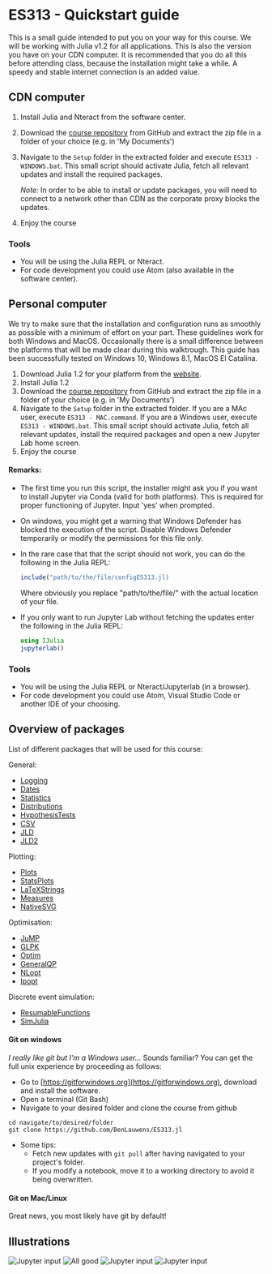 # ES313 - Quickstart guide
This is a small guide intended to put you on your way for this course. We will be working with Julia v1.2 for all applications. This is also the version you have on your CDN computer. It is recommended that you do all this before attending class, because the installation might take a while. A speedy and stable internet connection is an added value.

## CDN computer
1. Install Julia and Nteract from the software center. 
2. Download the [course repository](https://github.com/BenLauwens/ES313.jl) from GitHub and extract the zip file in a folder of your choice (e.g. in 'My Documents')
3. Navigate to the `Setup` folder in the extracted folder and execute `ES313 - WINDOWS.bat`. This small script should activate Julia, fetch all relevant updates and install the required packages. 
    
    *Note:* In order to be able to install or update packages, you will need to connect to a network other than CDN as the corporate proxy blocks the updates.
4. Enjoy the course

### Tools
* You will be using the Julia REPL or Nteract. 
* For code development you could use Atom (also available in the software center).

## Personal computer
We try to make sure that the installation and configuration runs as smoothly as possible with a minimum of effort on your part. These guidelines work for both Windows and MacOS. Occasionally there is a small difference between the platforms that will be made clear during this walktrough. This guide has been successfully tested on Windows 10, Windows 8.1, MacOS El Catalina.

1. Download Julia 1.2 for your platform from the [website](https://julialang.org/downloads/).
2. Install Julia 1.2
3. Download the [course repository](https://github.com/BenLauwens/ES313.jl) from GitHub and extract the zip file in a folder of your choice (e.g. in 'My Documents')
4. Navigate to the `Setup` folder in the extracted folder. If you are a MAc user, execute `ES313 - MAC.command`. If you are a Windows user, execute `ES313 - WINDOWS.bat`. This small script should activate Julia, fetch all relevant updates, install the required packages and open a new Jupyter Lab home screen.
5. Enjoy the course

#### Remarks:
- The first time you run this script, the installer might ask you if you want to install Jupyter via Conda (valid for both platforms). This is required for proper functioning of Jupyter. Input 'yes' when prompted.
- On windows, you might get a warning that Windows Defender has blocked the execution of the script. Disable Windows Defender temporarily or modify the permissions for this file only.
- In the rare case that that the script should not work, you can do the following in the Julia REPL:

    ```Julia
    include("path/to/the/file/configES313.jl)
    ```
    
    
    Where obviously you replace "path/to/the/file/" with the actual location of your file.
- If you only want to run Jupyter Lab without fetching the updates enter the following in the Julia REPL:
    ```Julia
    using IJulia
    jupyterlab()
    ```
    
### Tools
* You will be using the Julia REPL or  Nteract/Jupyterlab (in a browser). 
* For code development you could use Atom, Visual Studio Code or another IDE of your choosing.


##  Overview of packages
List of different packages that will be used for this course:

General:
* [Logging](https://docs.julialang.org/en/v1.2/stdlib/Logging/#)
* [Dates](https://docs.julialang.org/en/v1.2/stdlib/Dates/)
* [Statistics](https://docs.julialang.org/en/v1.2/stdlib/Statistics/)
* [Distributions](https://juliastats.org/Distributions.jl/stable/)
* [HypothesisTests](https://juliastats.org/HypothesisTests.jl/stable/)
* [CSV](https://juliadata.github.io/CSV.jl/stable/)
* [JLD](https://github.com/JuliaIO/JLD.jl)
* [JLD2](https://github.com/JuliaIO/JLD2.jl)

Plotting:
* [Plots](http://docs.juliaplots.org/latest/)
* [StatsPlots](https://github.com/JuliaPlots/StatsPlots.jl)
* [LaTeXStrings](https://github.com/stevengj/LaTeXStrings.jl)
* [Measures](https://github.com/JuliaGraphics/Measures.jl)
* [NativeSVG](https://github.com/BenLauwens/NativeSVG.jl)

Optimisation:
* [JuMP](https://jump.dev/JuMP.jl/v0.19.0/index.html)
* [GLPK](https://github.com/jump-dev/GLPK.jl)
* [Optim](https://julianlsolvers.github.io/Optim.jl/stable/)
* [GeneralQP](https://github.com/oxfordcontrol/GeneralQP.jl)
* [NLopt](https://github.com/JuliaOpt/NLopt.jl)
* [Ipopt](https://ipoptjl.readthedocs.io/en/latest/ipopt.html)

Discrete event simulation:
* [ResumableFunctions](https://github.com/BenLauwens/ResumableFunctions.jl)
* [SimJulia](https://github.com/BenLauwens/SimJulia.jl)



#### Git on windows
*I really like git but I'm a Windows user...*  Sounds familiar? You can get the full unix experience by proceeding as follows:
* Go to [https://gitforwindows.org](https://gitforwindows.org), download and install the software.
* Open a terminal (Git Bash)
* Navigate to your desired folder and clone the course from github

```console
cd navigate/to/desired/folder
git clone https://github.com/BenLauwens/ES313.jl
```
* Some tips:
    * Fetch new updates with `git pull` after having navigated to your project's folder.
    * If you modify a notebook, move it to a working directory to avoid it being overwritten.


#### Git on Mac/Linux
Great news, you most likely have git by default! 

## Illustrations
<img src="./Img/inputWin.png" alt="Jupyter input">  
<img src="./Img/ready.png" alt="All good">   
<img src="./Img/gitbash.png" alt="Jupyter input">  
<img src="./Img/workdir.png" alt="Jupyter input">  
